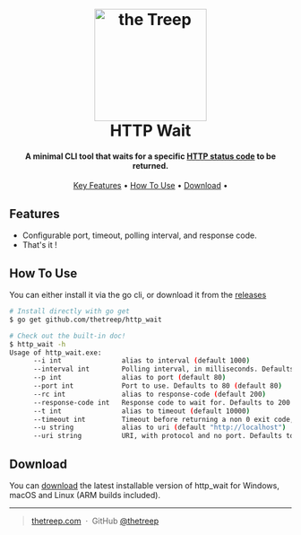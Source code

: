 
<h1 align="center">
  <br>
  <a href="https://thetreep.com"><img src="https://www.thetreep.com/uploads/1/1/0/1/110164989/logo-the-treep-carr-vert-texte-blanc-web_1.png" alt="the Treep" width="200"></a>
  <br>
  HTTP Wait
  <br>
</h1>

<h4 align="center">A minimal CLI tool that waits for a specific <a href="https://developer.mozilla.org/en-US/docs/Web/HTTP/Status" target="_blank">HTTP status code</a> to be returned.</h4>

<p align="center">
  <a href="#key-features">Key Features</a> •
  <a href="#how-to-use">How To Use</a> •
  <a href="#download">Download</a> •
</p>

## Features

* Configurable port, timeout, polling interval, and response code.
* That's it !

## How To Use

You can either install it via the go cli, or download it from the [releases](https://github.com/thetreep/http_wait/releases)

```bash
# Install directly with go get
$ go get github.com/thetreep/http_wait

# Check out the built-in doc!
$ http_wait -h
Usage of http_wait.exe:
      --i int               alias to interval (default 1000)
      --interval int        Polling interval, in milliseconds. Defaults to 1000ms (default 1000)
      --p int               alias to port (default 80)
      --port int            Port to use. Defaults to 80 (default 80)
      --rc int              alias to response-code (default 200)
      --response-code int   Response code to wait for. Defaults to 200 (default 200)
      --t int               alias to timeout (default 10000)
      --timeout int         Timeout before returning a non 0 exit code, in milliseconds. Defaults to 10000ms (default 10000)
      --u string            alias to uri (default "http://localhost")
      --uri string          URI, with protocol and no port. Defaults to http://localhost (default "http://localhost")
```

## Download

You can [download](https://github.com/thetreep/http_wait/releases) the latest installable version of http_wait for Windows, macOS and Linux (ARM builds included).

---

> [thetreep.com](https://thetreep.com) &nbsp;&middot;&nbsp;
> GitHub [@thetreep](https://github.com/thetreep)

